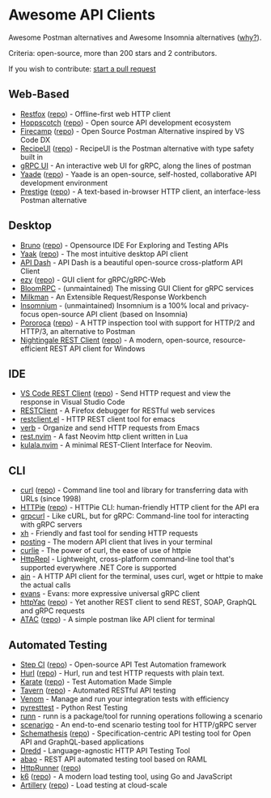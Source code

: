 # Awesome API Clients

Awesome Postman alternatives and Awesome Insomnia alternatives ([why?](https://www.reddit.com/r/webdev/comments/16twfkr/kong_pulls_a_postman_causing_exodus_from_insomnia/)).

Criteria: open-source, more than 200 stars and 2 contributors.

If you wish to contribute: [start a pull request](https://github.com/stepci/awesome-api-clients/pulls)

## Web-Based

- [Restfox](https://restfox.dev) ([repo](https://github.com/flawiddsouza/Restfox)) - Offline-first web HTTP client
- [Hoppscotch](https://hoppscotch.io) ([repo](https://github.com/hoppscotch/hoppscotch)) - Open source API development ecosystem
- [Firecamp](https://firecamp.io) ([repo](https://github.com/firecamp-dev/firecamp)) - Open Source Postman Alternative inspired by VS Code DX
- [RecipeUI](https://recipeui.com) ([repo](https://github.com/RecipeUI/RecipeUI)) - RecipeUI is the Postman alternative with type safety built in
- [gRPC UI](https://github.com/fullstorydev/grpcui) - An interactive web UI for gRPC, along the lines of postman
- [Yaade](https://docs.yaade.io) ([repo](https://github.com/EsperoTech/yaade)) - Yaade is an open-source, self-hosted, collaborative API development environment
- [Prestige](https://prestige.dev) ([repo](https://github.com/sharat87/prestige)) - A text-based in-browser HTTP client, an interface-less Postman alternative

## Desktop

- [Bruno](https://usebruno.com) ([repo](https://github.com/usebruno/bruno)) - Opensource IDE For Exploring and Testing APIs
- [Yaak](https://yaak.app) ([repo](https://github.com/yaakapp/app)) - The most intuitive desktop API client
- [API Dash](https://github.com/foss42/apidash) - API Dash is a beautiful open-source cross-platform API Client
- [ezy](https://www.getezy.dev) ([repo](https://github.com/getezy/ezy)) - GUI client for gRPC/gRPC-Web
- [BloomRPC](https://github.com/bloomrpc/bloomrpc) - (unmaintained) The missing GUI Client for gRPC services
- [Milkman](https://github.com/warmuuh/milkman) - An Extensible Request/Response Workbench
- [Insomnium](https://github.com/ArchGPT/insomnium) - (unmaintained) Insomnium is a 100% local and privacy-focus open-source API client (based on Insomnia)
- [Pororoca](https://pororoca.io) ([repo](https://github.com/alexandrehtrb/Pororoca)) - A HTTP inspection tool with support for HTTP/2 and HTTP/3, an alternative to Postman
- [Nightingale REST Client](https://nightingale.rest/) ([repo](https://github.com/jenius-apps/nightingale-rest-api-client)) - A modern, open-source, resource-efficient REST API client for Windows

## IDE

- [VS Code REST Client](https://marketplace.visualstudio.com/items?itemName=humao.rest-client) ([repo](https://github.com/Huachao/vscode-restclient)) - Send HTTP request and view the response in Visual Studio Code
- [RESTClient](https://addons.mozilla.org/en-US/firefox/addon/restclient/) - A Firefox debugger for RESTful web services
- [restclient.el](https://github.com/pashky/restclient.el) - HTTP REST client tool for emacs
- [verb](https://github.com/federicotdn/verb) - Organize and send HTTP requests from Emacs
- [rest.nvim](https://github.com/rest-nvim/rest.nvim) - A fast Neovim http client written in Lua
- [kulala.nvim](https://github.com/mistweaverco/kulala.nvim) - A minimal REST-Client Interface for Neovim.

## CLI

- [curl](https://curl.se) ([repo](https://github.com/curl/curl)) - Command line tool and library for transferring data with URLs (since 1998)
- [HTTPie](https://httpie.io/cli) ([repo](https://github.com/httpie/cli)) - HTTPie CLI: human-friendly HTTP client for the API era
- [grpcurl](https://github.com/fullstorydev/grpcurl) - Like cURL, but for gRPC: Command-line tool for interacting with gRPC servers
- [xh](https://github.com/ducaale/xh) - Friendly and fast tool for sending HTTP requests
- [posting](https://github.com/darrenburns/posting) - The modern API client that lives in your terminal
- [curlie](https://github.com/rs/curlie) - The power of curl, the ease of use of httpie
- [HttpRepl](https://github.com/dotnet/HttpRepl) - Lightweight, cross-platform command-line tool that's supported everywhere .NET Core is supported
- [ain](https://github.com/jonaslu/ain) - A HTTP API client for the terminal, uses curl, wget or httpie to make the actual calls
- [evans](https://github.com/ktr0731/evans) - Evans: more expressive universal gRPC client
- [httpYac](https://httpyac.github.io/) ([repo](https://github.com/anweber/httpyac)) - Yet another REST client to send REST, SOAP, GraphQL and gRPC requests
- [ATAC](https://atac.julien-cpsn.com/) ([repo](https://github.com/Julien-cpsn/ATAC)) - A simple postman like API client for terminal

## Automated Testing

- [Step CI](https://stepci.com) ([repo](https://github.com/stepci/stepci)) - Open-source API Test Automation framework
- [Hurl](https://hurl.dev) ([repo](https://github.com/Orange-OpenSource/hurl)) - Hurl, run and test HTTP requests with plain text.
- [Karate](https://karatelabs.github.io/karate/) ([repo](https://github.com/karatelabs/karate)) - Test Automation Made Simple
- [Tavern](https://taverntesting.github.io) ([repo](https://github.com/taverntesting/tavern)) - Automated RESTful API testing
- [Venom](https://github.com/ovh/venom) - Manage and run your integration tests with efficiency
- [pyresttest](https://github.com/svanoort/pyresttest) - Python Rest Testing
- [runn](https://github.com/k1LoW/runn) - runn is a package/tool for running operations following a scenario
- [scenarigo](https://github.com/zoncoen/scenarigo) - An end-to-end scenario testing tool for HTTP/gRPC server
- [Schemathesis](https://schemathesis.readthedocs.io/) ([repo](https://github.com/schemathesis/schemathesis)) - Specification-centric API testing tool for Open API and GraphQL-based applications
- [Dredd](https://github.com/apiaryio/dredd) - Language-agnostic HTTP API Testing Tool
- [abao](https://github.com/cybertk/abao) - REST API automated testing tool based on RAML
- [HttpRunner](https://httprunner.com/httprunner/) ([repo](https://github.com/httprunner/httprunner))
- [k6](https://k6.io) ([repo](https://github.com/grafana/k6)) - A modern load testing tool, using Go and JavaScript
- [Artillery](https://artillery.io) ([repo](https://github.com/artilleryio/artillery)) - Load testing at cloud-scale
